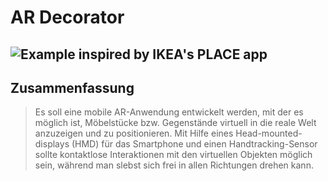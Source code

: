 # AR Decorator
![Example inspired by IKEA's PLACE app](https://user-images.githubusercontent.com/33485290/32548812-4be056de-c487-11e7-9a4c-17fb70320ded.jpg)
----
## Zusammenfassung

> Es soll eine mobile AR-Anwendung entwickelt werden, mit der es möglich ist, Möbelstücke bzw. Gegenstände virtuell in die reale Welt anzuzeigen und zu positionieren. Mit Hilfe eines Head-mounted-displays (HMD) für das Smartphone und einen Handtracking-Sensor sollte kontaktlose Interaktionen mit den virtuellen Objekten möglich sein, während man slebst sich frei in allen Richtungen drehen kann.

